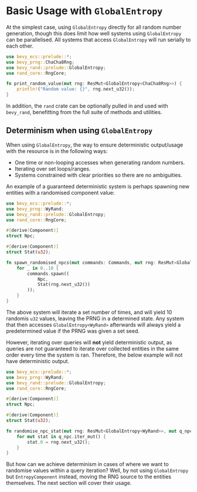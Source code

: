# Basic Usage with `GlobalEntropy`

At the simplest case, using `GlobalEntropy` directly for all random number generation, though this does limit how well systems using `GlobalEntropy` can be parallelised. All systems that access `GlobalEntropy` will run serially to each other.

```rust
use bevy_ecs::prelude::*;
use bevy_prng::ChaCha8Rng;
use bevy_rand::prelude::GlobalEntropy;
use rand_core::RngCore;

fn print_random_value(mut rng: ResMut<GlobalEntropy<ChaCha8Rng>>) {
    println!("Random value: {}", rng.next_u32());
}
```

In addition, the `rand` crate can be optionally pulled in and used with `bevy_rand`, benefitting from the full suite of methods and utilities.

## Determinism when using `GlobalEntropy`

When using `GlobalEntropy`, the way to ensure deterministic output/usage with the resource is in the following ways:

- One time or non-looping accesses when generating random numbers.
- Iterating over set loops/ranges.
- Systems constrained with clear priorities so there are no ambiguities.

An example of a guaranteed deterministic system is perhaps spawning new entities with a randomised component value:

```rust
use bevy_ecs::prelude::*;
use bevy_prng::WyRand;
use bevy_rand::prelude::GlobalEntropy;
use rand_core::RngCore;

#[derive(Component)]
struct Npc;

#[derive(Component)]
struct Stat(u32);

fn spawn_randomised_npcs(mut commands: Commands, mut rng: ResMut<GlobalEntropy<WyRand>>) {
    for _ in 0..10 {
        commands.spawn((
            Npc,
            Stat(rng.next_u32())
        ));
    }
}
```

The above system will iterate a set number of times, and will yield 10 randomis `u32` values, leaving the PRNG in a determined state. Any system that then accesses `GlobalEntropy<WyRand>` afterwards will always yield a predetermined value if the PRNG was given a set seed.

However, iterating over queries will **not** yield deterministic output, as queries are not guaranteed to iterate over collected entities in the same order every time the system is ran. Therefore, the below example will not have deterministic output.

```rust
use bevy_ecs::prelude::*;
use bevy_prng::WyRand;
use bevy_rand::prelude::GlobalEntropy;
use rand_core::RngCore;

#[derive(Component)]
struct Npc;

#[derive(Component)]
struct Stat(u32);

fn randomise_npc_stat(mut rng: ResMut<GlobalEntropy<WyRand>>, mut q_npc: Query<&mut Stat, With<Npc>>) {
    for mut stat in q_npc.iter_mut() {
        stat.0 = rng.next_u32();
    }
}
```

But how can we achieve determinism in cases of where we want to randomise values within a query iteration? Well, by not using `GlobalEntropy` but `EntropyComponent` instead, moving the RNG source to the entities themselves. The next section will cover their usage.
